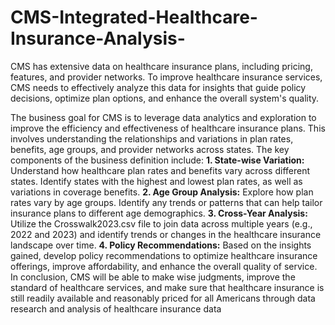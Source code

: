 # CMS-Integrated-Healthcare-Insurance-Analysis-
CMS has extensive data on healthcare insurance plans, including pricing, features, and provider networks. To improve healthcare insurance services, CMS needs to effectively analyze this data for insights that guide policy decisions, optimize plan options, and enhance the overall system's quality.


 The business goal for CMS is to leverage data analytics and exploration to improve the
 efficiency and effectiveness of healthcare insurance plans. This involves understanding
 the relationships and variations in plan rates, benefits, age groups, and provider
 networks across states. The key components of the business definition include:
**1. State-wise Variation:** Understand how healthcare plan rates and benefits vary
 across different states. Identify states with the highest and lowest plan rates, as
 well as variations in coverage benefits.
**2. Age Group Analysis:** Explore how plan rates vary by age groups. Identify any
 trends or patterns that can help tailor insurance plans to different age
 demographics.
 **3. Cross-Year Analysis:** Utilize the Crosswalk2023.csv file to join data across
 multiple years (e.g., 2022 and 2023) and identify trends or changes in the
 healthcare insurance landscape over time.
**4. Policy Recommendations:** Based on the insights gained, develop policy
 recommendations to optimize healthcare insurance offerings, improve
 affordability, and enhance the overall quality of service.
 In conclusion, CMS will be able to make wise judgments, improve the standard of
 healthcare services, and make sure that healthcare insurance is still readily available
 and reasonably priced for all Americans through data research and analysis of
 healthcare insurance data
